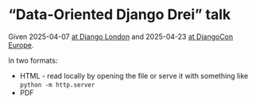 # “Data-Oriented Django Drei” talk

Given 2025-04-07 [at Django London](https://www.meetup.com/djangolondon/events/306661103/) and 2025-04-23 [at DjangoCon Europe](https://pretalx.evolutio.pt/djangocon-europe-2025/talk/KKABLJ/).

In two formats:

* HTML - read locally by opening the file or serve it with something like `python -m http.server`
* PDF
